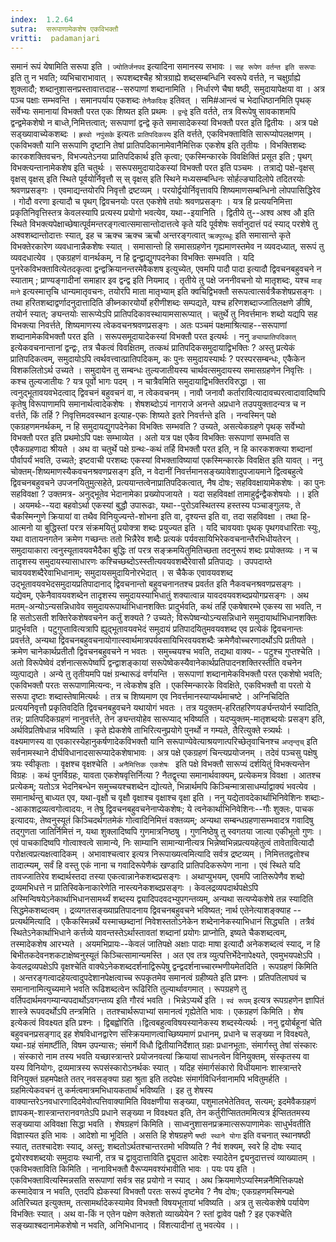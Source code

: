 ```yaml
---
index:  1.2.64
sutra:  सरूपाणामेकशेष एकविभक्तौ
vritti:  padamanjari
---
```


समानं रूपं येषामिति सरूपा इति । `ज्योतिर्जनपद` इत्यादिना समानस्य सभावः । `सह रूपेण वर्तन्त इति सरूपाः` इति तु न भवति; व्यभिचाराभावात् । रूपशब्दश्चैह श्रोत्रग्राह्ये शब्दसम्बन्धिनि स्वरूपे वर्त्तते, न चक्षुर्ग्राह्ये शुक्लादौ; शब्दानुशासनप्रस्तावात्तदाह--सरुपाणां शब्दानामिति । निर्धारणे चैषा षष्ठी, समुदायापेक्षया वा ।
अत्र पञ्च पक्षाः सम्भवन्ति । समानपर्याय एकशब्दः `तेनैकदिक्` इतिवत् । समि#आन्त्वं च भेदाधिष्ठानमिति पृथक् सर्वेभ्यः समानायां विभक्तौ परत एकः शिष्यत इति प्रथमः । `द्वन्द्वे` इति वर्तते, तत्र विरूपेषु सावकाशमपि द्वन्द्वमेकशेषो न बाध्ते,निमित्तत्वात्; सरूपाणां द्वन्द्वे कृते समासादेकस्यां विभक्तौ परत इति द्वितीयः । अत्र पक्षे सड्ख्यावाच्येकशब्दः । `ह्रस्वो नपुंसके` इत्यतः `प्रातिपदिकस्य` इति वर्त्तते, एकविभक्ताविति सारूप्योपलक्षणम् । एकविभक्तौ यानि सरूपाणि दृष्टानि तेषां प्रातिपदिकानामेवानैमित्तिक एकशेष इति तृतीयः । विभक्तिशब्दः कारकशक्तिवचनः, विभज्यतेऽनया प्रातिपदिकार्थ इति कृत्वा; एकस्मिन्कारके विवक्षिक्तिं प्रसूत इति ; पृथग् विभक्त्यन्तानामेकशेष इति चतुर्थः । सरूपसमुदायादेकस्यां विभक्तौ परत इति पञ्चमः ।
तत्राद्ये पक्षे-वृक्षस् वृक्षस् वृक्षस् इति स्थिते पूर्वयोर्निवृत्तौ स् स् वृक्षस् इति स्थिने मध्यसम्बन्धिनः सोर्हल्ङ्यादिलोपे तदितरयोः श्रवणप्रसङ्गः । एवमाद्यन्तयोरपि निवृत्तौ द्रष्टव्यम् । परयोर्द्वयोर्निवृत्तावपि शिष्यमाणसम्बन्धिनो लोपपासिद्धिरेव । गोदौ वरणा इत्यादौ च पृथग् द्विवचनयोः परत एकशेषे तयोः श्रवणप्रसङ्गः । यत्र हि प्रत्ययनिमित्ता प्रकृतिनिवृत्तिस्तत्र केवलस्यापि प्रत्यस्य प्रयोगो भवत्येव, यथा--इयानिति ।
द्वितीये तु--अश्व अश्व औ इति स्थिते विभक्त्यपेक्षाच्छेषात्पूर्वमन्तरङ्गत्वात्समासान्तोदात्तत्वे कृते यदि पूर्वशेषः सर्वानुदात्तं पदं स्याद् परशेषे तु अश्वशब्दान्तोदात्तः स्यात्, इह च ऋक्च ऋक्च ऋचौ अन्तरङ्गत्वात् `ऋक्पूरब्धूः` इति समासान्ते कृते विभक्तेरकारेण व्यवधानान्नैकशेषः स्यात् । समासान्तो हि समासग्रहणेन गृह्यमाणस्तमेव न व्यवदध्यात्, सरूपं तु व्यवदधात्येव । एकग्रहणं वानर्थकम्, न हि द्वन्द्वाद्युगपदनेका विभक्तिः सम्भवति । यदि पुनरेकविभक्तावित्येतदकृत्वा द्वन्द्वक्रियानन्तरमेवैकशष इत्युच्येत, एवमपि पादौ पादा इत्यादौ द्विवचनबहुवचने न स्याताम् ; प्राण्यङ्गादीनां समाहार इव द्वन्द्व इति नियमाद् ।
तृतीये तु पक्षे जननीवचनो यो मातृशब्दः, यश्च `माङ् माने` इत्यस्मात्तृचि धान्यमातृवचनः, तयोरपि माता मातृभ्याम् इति क्वचिद्विभक्तौ सरूपत्वात्सर्वत्रैकशेषप्रसङ्गः । तथा हरितशब्दाद्वर्णादनुदात्तादिति ङीब्नकारयोर्यो हरीणीशब्दः सम्पद्यते, यश्च हरिणशब्दाज्जातिलक्षणे ङीषि, तयोर्न स्यात्; ङ्यन्तयोः सारूप्येऽपि प्रातिपदिकावस्थायामसारूप्यात् ।
चतुर्थे तु निवर्त्तमानः शब्दो यद्यपि सह विभक्त्या निवर्त्तते, शिष्यमाणस्य त्वेकवचनश्रवणप्रसङ्गः ।
अतः पञ्चमं पक्षमाश्रित्याह--सरूपाणां शब्दानामेकविभक्तौ परत इति । सरूपसमूदायादेकस्यां विभक्तौ परत इत्यर्थः । ननु `ङ्याप्प्रातिपदिकात्` इत्येकवचनान्तानां द्वन्द्वः, तत्र चैकत्वं विवक्षितम्, तत्कथं प्रातिपदिकसमुदायाद्विभक्तिः ? अस्तु प्रत्येकं प्रातिपदिकत्वम्, समुदायोऽपि त्वर्थवत्त्वात्प्रातिपदिकम्, कः पुनः समुदायस्यार्थः ? परस्परसम्बन्धः, एकैकेन विशकलितोऽर्थ उच्यते । समुदायेन तु सम्बन्धः तुल्यजातीयस्य चार्थवत्समुदायस्य समासग्रहणेन निवृत्तिः । कश्च तुल्यजातीयः ? यत्र पूर्वो भागः पदम् । न चात्रैवमिति समुदायाद्विभक्तिरविरुद्धा । सा त्वनुद्भूतावयवभेदत्वाद् द्विवचनं बहुवचनं वा, न त्वेकवचनम् । नावौ जनावौ कर्तारावित्यादावच्परत्वादावादिष्वपि कृतेषु विरूपाणामपि समानार्थत्वादेकशेषः । शेषशब्दोऽयं नागराजे अनन्ते अप्रधाने तउपयुक्तादन्यत्र च न वर्त्तते, किं तर्हि ? निवृत्तिमदवस्थान इत्याह-एकः शिष्यते इतरे निवर्त्तन्ते इति । नन्वस्मिन् पक्षे एकग्रहणमनर्थकम्, न हि समुदायद्युगपदेनेका विभक्तिः सम्भवति ? उच्यते, असत्येकग्रहणे पृथक् सर्वेभ्यो विभक्तौ परत इति प्रथमोऽपि पक्षः सम्भाव्येत । अतो यत्र पक्ष एकैव विभक्तिः सरूपाणां सम्भवति स एवैकग्रहणादा श्रीयते । अथ वा चतुर्थे पक्षे ग्रन्थः-कथं तर्हि विभक्तौ परत इति, न हि कारकशक्त्या शब्दानां पौर्वापर्यं भवति, उच्यते; इष्टवाची परशब्दः एकस्यां विभक्ताविष्यायां एकस्मिन्कारके विवक्षित इति यावत् । ननु चोक्तम्-शिष्यमाणस्यैकवचनश्रवणप्रसङ्ग इति, न वेदानीं निवर्त्तमानसङ्ख्यावेशादुपजायमाने द्वित्वबहुत्वे द्विवचनबहुवचने उपजनयितुमुत्सहेते, प्रत्ययान्तत्वेनाप्रातिपदिकत्वात्, नैष दोषः; सहविवक्षायामेकशेषः । का पुनः सहविवक्षा ? उक्तमत्र-
अनुद्भूतेव भेदानामेका प्रख्योपजायते ।
यदा सहविवक्षां तामाहुर्द्वन्द्वैकशेषयोः ।। इति ।
अयमर्थः--यदा बहवोऽर्था एकस्यां बुद्धौ उपारूढाः, यथा--पुरोऽवस्थितस्य हस्तस्य पञ्चाङ्गुलयः, ते चैकस्मिन्गुणे क्रियायां वा तथैव विनियुज्यन्ते-शोभना इति वा, दृश्यन्त इति वा, तदा सहविवक्षा । तथा हि-आत्मनो या बुद्धिस्तां परत्र संक्रमयितुं प्रयोक्त्रा शब्दः प्रयुज्यत इति । यदि चावयवाः पृथक् पृथगवधारिताः स्युः, यथा वातायनगतेन क्रमेण गच्छन्तः ततो भिन्नैरेव शब्दैः प्रत्यकं पर्यवसायिभिरेकवचनान्तैरभिधीयतेरन् । समुदायाकारा त्वनुस्यूतावयवभैदैका बुद्धिः तां परत्र सङ्क्रमयितुमितिच्छता तदनुरूपं शब्दः प्रयोक्तव्यः । न च तादृशस्य समुदायस्यासाधारणः कश्चिच्छब्दोऽस्स्तीत्यवयवशब्दैरेवासौ प्रतिपाद्यः । उपपदाय्ते चावयवशब्दैरेवाभिधानाम्; समुदायसमुदायिनोरभेदात् । स चैकैक एवावयवशब्द उद्भूतावयवभेदसमुदायप्रतिपादानाद् द्विवचनान्तो बहुवचनानतश्च प्रवर्तत इति नैकवचनश्रवणप्रसङ्गः । यद्येवम्, एकेनैवावयवशब्देन तादृशस्य समुदायस्याभिधातुं शक्यात्वान्न यावदवयवशब्दप्रयोगप्रसङ्गः ।
अथ मतम्-अन्योऽन्यसन्निधावेव समुदायरूपार्थाभिधानशक्तिः प्रादुर्भवति, कथं तर्हि एकषेषारम्भे एकस्य सा भवति, न हि सतोऽसती शक्तिरेकशेषवचनेन कर्तुं शक्यते ? उच्यते; विरूपेष्वन्योऽन्यसन्निधाने समुदायार्थाभिधानशक्तिः प्रादुर्भवति । पटुगुप्तावित्यत्रापि ह्युद्भूतावयवभेदं समुदायं प्रतिपादयितुमवयवशब्द एव प्रत्येकं द्विवचनान्तः प्रवर्त्तते, अन्यथा द्विवचनबहुवचनायोगात्स्वार्थमात्रपर्यवसायिभिरवयवशब्दैः क्रमेणैवोच्चरणादर्थोऽपि प्रतीयते । क्रमेण चानेकार्थप्रतीतौ द्विवचनबहुवचने न भवतः । समुच्चयश्च भवति, तद्यथा वाक्य- - पटुश्च गुप्तश्चेति । अतो विरूपेष्वेवं दर्शनात्सरूपेष्वपि द्वन्द्वाशङ्कायां सरूपेष्वेकस्यैवानेकार्थप्रतिपादनशक्तिरस्तीति वचनेन व्युत्पाद्यते ।
अन्ये तु तृतीयमपि पक्षं ग्रन्थारूढं वर्णयन्ति । सरूपाणां शब्दानामेकविभक्तौ परत एकशेषो भवति; एकविभक्तौ परतः सरूपाणामित्यन्वः, न त्वेकशेष इति । एकस्मिन्कारके विवक्षिते, एकविभक्तौ वा परतो ये सरूपा दृष्टाः शब्दास्तेषामित्यर्थः । तत्र च शिष्यमाण एव निवर्त्तमानस्याप्यर्थमाचष्टे । अग्निचिदिति प्रत्ययनिवृत्तौ प्रकृतिवदिति द्विवचनबहुवचने यथायोगं भवतः । तत्र यदुक्तम्-हरितहरिणयर्ङ्यन्तयोर्न स्यादिति, तन्न; प्रातिपदिकग्रहणं नानुवर्त्तते, तेन ङ्यन्तयोहेव सारूप्याद् भविष्यति । यदप्युक्तम्-मातृशब्दयोः प्रसङ्ग इति, अर्थविप्रतिषेधान्न भविष्यति । कृते ह्येकशेषे ताभिरित्यनुप्रयोगे पुनर्थो न गम्यते, तैरित्युक्ते स्त्र्यर्थः । वक्ष्यमाणस्य वा एवकारस्येहानुकर्षणादेकविभक्तौ यानि सरूपाण्येवेत्याश्रयणात्परिच्छेतृवाचिनश्च `अप्तृन्तृच्` इति सर्वनामस्थाने दीर्घविधानादसारूप्यादेकशेषाभावः । अत्र पक्षे एकग्रहणं चिन्त्यप्रयोजनम् । तदेवं पञ्चसु पक्षेषु त्रयः स्वीकृताः ।
वृक्षश्च वृक्षश्चेति । `अनैमित्तिक एकशेषः ` इति पक्षे विभक्तौ सारूप्यं दर्शयितुं विभक्त्यन्तेन विग्रहः । कथं पुनर्विग्रहः, यावता एकशेषवृत्तिर्नित्या ? नैतद्वृत्त्या समानार्थवाक्यम्, प्रत्येकमत्र विवक्षा । आतश्च प्रत्येकम्; यतोऽत्र भेदनिबन्धेन समुच्चयश्चशब्देन द्योत्यते, भिन्नार्थमपि किञ्चिन्मात्रासाधर्म्याद्वाक्यं भवत्येव । समानार्थन्तु बाध्यत एव, यथा-वृक्षौ च वृक्षौ वृक्षाश्च वृक्षाश्च वृक्षा इति । ननु यद्येतावदेकार्थाभिनिवेशिनः शब्दाः--आकाशद्रव्यत्वगोत्वादयः, न तेषु द्विवचनबहुवचनेनाप्येकशेषः; ये त्वनेकार्थाभिनिवेशिनः--गौः शुक्लः, पाचक इत्यादयः, तेष्वनुस्यूतं किञ्चिदर्थगतमेकं गोत्वादिनिमित्तं वक्तव्यम्; अन्यथा सम्बन्धग्रहणासम्भवादत्र गवादिषु तद्गुणता जातिर्निमित्तं न, यथा शुक्लादिष्वपि गुणमात्रनिष्ठषु । गुणनिष्ठेषु तु स्वगतया जात्या एकीभूतो गुणः । एवं पाचकादिष्वपि गोत्वाश्वत्वे सामान्ये, निः साम्यानि सामान्यानीत्यत्र भिन्नेष्वभिन्नप्रत्ययहेतुत्वं तावेतावित्यादौ परोक्षत्वप्रत्यक्षत्वादिकम् ।
अभावाश्चत्वार इत्यत्र निरूपाख्यत्वमित्यादि सर्वत्र द्रष्टव्यम् । निमित्ततद्वतोश्च तादात्म्यम्, सर्वं हि वस्तु एकं नाना च गवादिरूपेणैकं खण्डादि प्रातिपदिकरूपेण नाना । एवं स्थिते यदि तावज्जातिरेव शब्दार्थस्तदा तस्या एकत्वान्नानेकशब्दप्रसङ्गः । अथाप्युभयम्, एवमपि जातिरूपेणैव शब्दो द्रव्यमभिधत्ते न प्रातिस्विकेनाकारेणेति नास्त्यनेकशब्दप्रसङ्गः । केवलद्रव्यपदार्थपक्षेऽपि अस्मिन्विषयेऽनेकार्थाभिधानसामर्थ्यं शब्दस्य द्व्यादिपदवदभ्युपगन्तव्यम्, अन्यथा सत्यप्येकशेषे तन्न स्यादिति सिद्धमेकशब्दत्वम् । द्रव्यगतसङ्ख्याप्रतिपादनाय द्विवचनबहुवचने भविष्यत; नार्थ एतेनेत्याशङ्क्याह -- प्रत्यर्थमित्यादि । एकैकस्मिन्नर्थे यस्माच्छब्दानां निवेशस्ततोऽनेकेन शब्देनानेकस्याभिधानं सिद्ध्यति । तत्रैवं स्थितेऽनेकार्थाभिधाने कर्त्तव्ये यावन्तस्तेऽर्थास्तावतां शब्दानां प्रयोगः प्राप्नोति, इष्यते चैकशब्दत्वम्, तस्मादेकशेष आरभ्यते ।
अयमभिप्रायः--केवलं जातिपक्षे अक्षाः पादाः माषा इत्यादौ अनेकशब्दत्वं स्याद्, न हि बिभीतकदेवनशकटाक्षेष्वनुस्यूतं किञ्चित्सामान्यमस्ति । अत एव तत्र व्युत्पत्तिर्भेदेनापेक्ष्यते, एवमुभयपक्षेऽपि । केवलद्रव्यपक्षेऽपि वृक्षश्चेति वाक्येऽनेकशब्ददर्शनाद्विरूपेषु द्वन्द्वदर्शनाच्चारम्भणीयमेतदिति ।
रूपग्रहणं किमिति । अन्तरङ्गत्वादहेयत्वादुपदेशानपेक्षत्वाच्च रूपकृतमेव समानत्वं ग्रहीष्यते इति प्रश्नः । प्रतिपतिलाघवं च समानानामित्युच्यमाने भवति रूढिशब्दत्वेन रूढिरिति तुल्यार्थावगमात् । रूपग्रहणे तु वर्तिपदार्थमवगम्यान्यपदार्थोऽवगन्तव्य इति गौरवं भवति । भिन्नेऽप्यर्थे इति । `स्वं रूपम्` इत्यत्र रूपग्रहणेन ज्ञापितं शास्त्रे रूपवदर्थोऽपि तन्त्रमिति । ततश्चार्थरूपाभ्यां समानत्वं गृह्येतेति भावः ।
एकग्रहणं किमिति । शेष इत्येकत्वं विवक्ष्यत इति प्रश्नः । द्विबह्वोरिति ।द्वित्वबहुत्वविषयस्यानेकस्य शब्दस्येत्यर्थः । ननु द्वयोर्बहूनां चेति बहुवचनप्रसङ्गाद् इह शेषविधानद्वारेण संस्क्रियमाणत्वाच्छिष्यमाणं प्रधानम्, प्रधाने च सङ्ख्या न विवक्ष्यते, यथा-ग्रहं संमार्ष्टीति, विषम उपन्यासः; संमार्गे विधौ द्वितीयानिर्देशात् ग्रहाः प्रधानभूताः, संमार्गस्तु तेषां संस्कारः । संस्कारो नाम तस्य भवति यच्छास्त्रान्तरे प्रयोजनवत्यां क्रियायां साधनत्वेन विनियुक्तम्, संस्कृतस्य वा यस्य विनियोगः, द्रव्यमात्रस्य रूपसंस्कारोऽनर्थकः स्यात् । यदिह संमार्गसंकारो विधीयमानः शास्त्रान्तरे विनियुक्तं ग्रहमपेक्षते ततर् नवसङ्क्या ग्रहा श्रुता इति तदपेक्षः संमार्गविधिर्नवानामपि भवितुमर्हति । ग्रहमित्येकवचनं तु कर्मत्वमात्रमभिधायकतार्थं भविष्यति । इह तु शेषस्य वाक्यान्तरेऽनवधारणादिदमेवोत्पत्तिवाक्यामिति विवक्षणीया सङ्ख्या, पशुमालभेतेतिवत्, सत्यम्; इदमेवैकग्रहणं ज्ञापकम्-शास्त्रान्तरानवगतेऽपि प्रधाने सङ्ख्या न विवक्ष्यत इति, तेन कर्तुरीप्सिततममित्यत्र ईप्सिततमस्य सङ्ख्याया अविवक्षा सिद्धा भवति ।
शेषग्रहणं किमिति । साध्वनुशासनप्रक्रमात्सरूपाणामेकः साधुर्भवतीति विज्ञास्यत इति भावः । आदेशो मा भूदिति । असति हि शेषग्रहणे `षष्ठी स्थाने योगा` इति वचनात् स्थानषष्ठी स्यात्, ततश्चादेशः स्याद्, अस्तु; शब्दतोऽर्थतश्चान्तरतमो भविष्यति ? नैवं शक्यम्, स्वरे हि दोषः स्याद् द्वयोरश्वशब्दयोः समुदायः स्थानी, तत्र च द्वावुदात्ताविति द्व्युदात्त आदेशः स्यादेतेन द्व्यनुदात्तत्त्वं व्याख्यातम् ।
एकविभक्ताविति किमिति । नानाविभक्तौ वैरूप्यमवश्यंभावीति भावः । पयः पय इति । एकविभक्तावित्यस्मिन्नसति सरूपाणां सर्वत्र सह प्रयोगो न स्याद् । अथ क्रियमाणेऽप्यस्मिन्ननैमित्तिकपक्षे कस्मादेवात्र न भवति, एतदपि ह्येकस्यां विभक्तौ परतः सरूपं दृष्टमेव ? नैष दोषः; एकग्रहणमस्मिन्पक्षे अतिरिच्यत इत्युक्तम्, तत्सामर्थादेकस्यामेव विभक्तौ विषयभूतायां भविष्यति । अत्र तु सत्येकशेषे पर्यायेण विभक्तिः स्यात् ।
अथ वा-किं न एतेन पक्षेण क्लेशतो व्याख्येयेन ? स्तां द्वावेव पक्षौ ? इह एकश्चेति सङ्ख्याश्बदानामेकशेषो न भवति, अनिभिधानाद् । विंशत्यादीनां तु भवत्येव ।।
